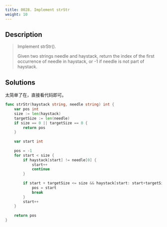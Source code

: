 ```yaml
---
title: 0028. Implement strStr
weight: 10
---
```


## Description

> Implement strStr().
> 
> Given two strings needle and haystack, return the index of the first occurrence of needle in haystack, or -1 if needle is not part of haystack.


## Solutions

太简单了在，直接看代码即可。
```go
func strStr(haystack string, needle string) int {
    var pos int
    size := len(haystack)
    targetSize := len(needle)
    if size == 0 || targetSize == 0 {
        return pos
    }
    
    var start int
    
    pos = -1
    for start < size {
        if haystack[start] != needle[0] {
            start++
            continue
        }
        
        if start + targetSize <= size && haystack[start: start+targetSize] == needle {
            pos = start
            break
        }
        start++
    }
    
    return pos
}
```
